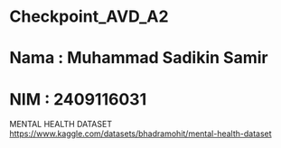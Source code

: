 # Checkpoint_AVD_A2

# Nama : Muhammad Sadikin Samir
# NIM  : 2409116031

MENTAL HEALTH DATASET
https://www.kaggle.com/datasets/bhadramohit/mental-health-dataset
